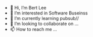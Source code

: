 - 👋 Hi, I’m Bert Lee 
- 👀 I’m interested in Software Buseinss
- 🌱 I’m currently learning pubsub//
- 💞️ I’m looking to collaborate on ...
- 📫 How to reach me ...

<!---
bertlee0725/bertlee0725 is a ✨ special ✨ repository because its `README.md` (this file) appears on your GitHub profile.
You can click the Preview link to take a look at your changes.
--->

